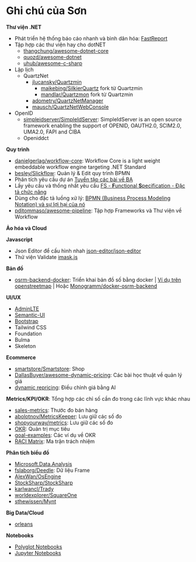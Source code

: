 # Ghi chú của Sơn
**Thư viện .NET**
* Phát triển hệ thống báo cáo nhanh và bình dân hóa: [FastReport](https://github.com/FastReports/FastReport)
* Tập hợp các thư viện hay cho dotNET
  * [thangchung/awesome-dotnet-core](https://github.com/thangchung/awesome-dotnet-core)
  * [quozd/awesome-dotnet](https://github.com/quozd/awesome-dotnet)
  * [uhub/awesome-c-sharp](https://github.com/uhub/awesome-c-sharp)
* Lập lịch
  * QuartzNet
    * [jlucansky/Quartzmin](https://github.com/jlucansky/Quartzmin)
      * [maikebing/SilkierQuartz](https://github.com/maikebing/SilkierQuartz) fork từ Quartzmin
      * [mandlar/Quartzmon](https://github.com/mandlar/Quartzmon) fork từ Quartzmin
    * [adometry/QuartzNetManager](https://github.com/adometry/QuartzNetManager)
    * [mausch/QuartzNetWebConsole](https://github.com/mausch/QuartzNetWebConsole)
* OpenID
  * [simpleidserver/SimpleIdServer](https://github.com/simpleidserver/SimpleIdServer): SimpleIdServer is an open source framework enabling the support of OPENID, OAUTH2.0, SCIM2.0, UMA2.0, FAPI and CIBA
  * Openiddct
    
**Quy trình**
* [danielgerlag/workflow-core](https://github.com/danielgerlag/workflow-core): Workflow Core is a light weight embeddable workflow engine targeting .NET Standard
* [besley/Slickflow](https://github.com/besley/Slickflow): Quản lý & Edit quy trình BPMN
* Phân tích yêu cầu dự án [Tuyển tập các bài về BA](https://thinhnotes.com/tuyen-tap-cac-notes-ve-business-analyst/)
* Lấy yêu cầu và thống nhất yêu cầu [FS - **F**unctional **S**pecification - Đặc tả chức năng](https://thinhnotes.com/chuyen-nghe-ba/tan-man-ve-fs/)
* Dùng cho đặc tả luồng xử lý: [BPMN (Business Process Modeling Notation) và sự lợi hại của nó](https://thinhnotes.com/chuyen-nghe-ba/bpmn-va-su-loi-hai-cua-no/)
* [pditommaso/awesome-pipeline](https://github.com/pditommaso/awesome-pipeline): Tập hợp Frameworks và Thư viện về Workflow

**Ảo hóa và Cloud**

**Javascript**
* Json Editor để cấu hình nhah [json-editor/json-editor](https://github.com/json-editor/json-editor)
* Thử viện Validate [imask.js](https://imask.js.org/)

**Bản đồ**
* [osrm-backend-docker](https://github.com/peter-evans/osrm-backend-docker): Triển khai bản đồ số bằng docker | [Ví dụ trên openstreetmap](https://www.openstreetmap.org/directions?engine=fossgis_osrm_car&route=21.03174%2C105.78387%3B21.05582%2C105.61154#map=13/21.0590/105.6979) | Hoặc [Monogramm/docker-osrm-backend](https://github.com/Monogramm/docker-osrm-backend)

**UI/UX**
* [AdminLTE](https://adminlte.io/)
* [Semantic-UI](https://semantic-ui.com/)
* [Bootstrap](https://getbootstrap.com/)
* Tailwind CSS
* Foundation
* Bulma
* Skeleton

**Ecommerce**
* [smartstore/Smartstore](https://github.com/smartstore/Smartstore): Shop
* [DallasBuyer/awesome-dynamic-pricing](https://github.com/DallasBuyer/awesome-dynamic-pricing): Các bài học thuật về quản lý giá
* [dynamic repricing](https://azure.github.io/Cloud-Native/60DaysOfIA/dynamic-repricing-of-products-using-intelligent-apps-part-1): Điều chỉnh giá bằng AI

**Metrics/KPI/OKR**: Tổng hợp các chỉ số cần đo trong các lĩnh vực khác nhau
* [sales-metrics](https://www.yesware.com/blog/sales-metrics/): Thước đo bán hàng
* [abolotnov/MetricsKeeper](https://github.com/abolotnov/MetricsKeeper/): Lưu giữ các số đo
* [shopyourway/metrics](https://github.com/shopyourway/metrics): Lưu giữ các số đo
* [OKR](https://github.com/joelparkerhenderson/objectives-and-key-results): Quản trị mục tiêu
* [goal-examples](https://hypercontext.com/goal-examples): Các ví dụ về OKR 
* [RACI Matrix](https://github.com/joelparkerhenderson/responsibility-assignment-matrix): Ma trận trách nhiệm

**Phân tích biểu đồ**
* [Microsoft.Data.Analysis](https://www.nuget.org/packages/Microsoft.Data.Analysis/)
* [fslaborg/Deedle](https://github.com/fslaborg/Deedle): Dữ liệu Frame
* [AlexWan/OsEngine](https://github.com/AlexWan/OsEngine)
* [StockSharp/StockSharp](https://github.com/StockSharp/StockSharp)
* [karlwancl/Trady](https://github.com/karlwancl/Trady)
* [worldexplorer/SquareOne](https://github.com/worldexplorer/SquareOne)
* [sthewissen/Mynt](https://github.com/sthewissen/Mynt)

**Big Data/Cloud**
* [orleans](https://github.com/dotnet/orleans)

**Notebooks**
* [Polyglot Notebooks](https://marketplace.visualstudio.com/items?itemName=ms-dotnettools.dotnet-interactive-vscode)
* [Jupyter Notebooks](https://jupyter.org/)

